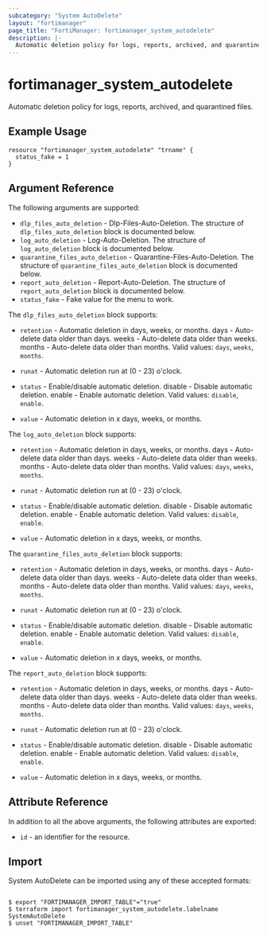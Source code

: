 ```yaml
---
subcategory: "System AutoDelete"
layout: "fortimanager"
page_title: "FortiManager: fortimanager_system_autodelete"
description: |-
  Automatic deletion policy for logs, reports, archived, and quarantined files.
---
```


# fortimanager_system_autodelete
Automatic deletion policy for logs, reports, archived, and quarantined files.

## Example Usage

```hcl
resource "fortimanager_system_autodelete" "trname" {
  status_fake = 1
}
```

## Argument Reference


The following arguments are supported:


* `dlp_files_auto_deletion` - Dlp-Files-Auto-Deletion. The structure of `dlp_files_auto_deletion` block is documented below.
* `log_auto_deletion` - Log-Auto-Deletion. The structure of `log_auto_deletion` block is documented below.
* `quarantine_files_auto_deletion` - Quarantine-Files-Auto-Deletion. The structure of `quarantine_files_auto_deletion` block is documented below.
* `report_auto_deletion` - Report-Auto-Deletion. The structure of `report_auto_deletion` block is documented below.
* `status_fake` - Fake value for the menu to work.

The `dlp_files_auto_deletion` block supports:

* `retention` - Automatic deletion in days, weeks, or months. days - Auto-delete data older than <value> days. weeks - Auto-delete data older than <value> weeks. months - Auto-delete data older than <value> months. Valid values: `days`, `weeks`, `months`.

* `runat` - Automatic deletion run at (0 - 23) o'clock.
* `status` - Enable/disable automatic deletion. disable - Disable automatic deletion. enable - Enable automatic deletion. Valid values: `disable`, `enable`.

* `value` - Automatic deletion in x days, weeks, or months.

The `log_auto_deletion` block supports:

* `retention` - Automatic deletion in days, weeks, or months. days - Auto-delete data older than <value> days. weeks - Auto-delete data older than <value> weeks. months - Auto-delete data older than <value> months. Valid values: `days`, `weeks`, `months`.

* `runat` - Automatic deletion run at (0 - 23) o'clock.
* `status` - Enable/disable automatic deletion. disable - Disable automatic deletion. enable - Enable automatic deletion. Valid values: `disable`, `enable`.

* `value` - Automatic deletion in x days, weeks, or months.

The `quarantine_files_auto_deletion` block supports:

* `retention` - Automatic deletion in days, weeks, or months. days - Auto-delete data older than <value> days. weeks - Auto-delete data older than <value> weeks. months - Auto-delete data older than <value> months. Valid values: `days`, `weeks`, `months`.

* `runat` - Automatic deletion run at (0 - 23) o'clock.
* `status` - Enable/disable automatic deletion. disable - Disable automatic deletion. enable - Enable automatic deletion. Valid values: `disable`, `enable`.

* `value` - Automatic deletion in x days, weeks, or months.

The `report_auto_deletion` block supports:

* `retention` - Automatic deletion in days, weeks, or months. days - Auto-delete data older than <value> days. weeks - Auto-delete data older than <value> weeks. months - Auto-delete data older than <value> months. Valid values: `days`, `weeks`, `months`.

* `runat` - Automatic deletion run at (0 - 23) o'clock.
* `status` - Enable/disable automatic deletion. disable - Disable automatic deletion. enable - Enable automatic deletion. Valid values: `disable`, `enable`.

* `value` - Automatic deletion in x days, weeks, or months.


## Attribute Reference

In addition to all the above arguments, the following attributes are exported:
* `id` - an identifier for the resource.

## Import

System AutoDelete can be imported using any of these accepted formats:
```

$ export "FORTIMANAGER_IMPORT_TABLE"="true"
$ terraform import fortimanager_system_autodelete.labelname SystemAutoDelete
$ unset "FORTIMANAGER_IMPORT_TABLE"
```

